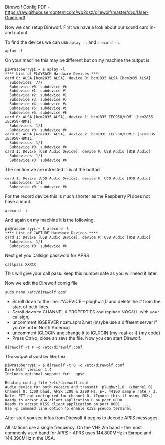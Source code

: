 Direwolf Config PDF - https://raw.githubusercontent.com/wb2osz/direwolf/master/doc/User-Guide.pdf

Now we can setup Direwolf. First we have a look about our sound card in- and output

To find the devices we can use ```aplay -l``` and ```arecord -l```.

```
aplay -l
```

On your machine this may be different but on my machine the output is:

```
pi@raspberrypi:~ $ aplay -l
**** List of PLAYBACK Hardware Devices ****
card 0: ALSA [bcm2835 ALSA], device 0: bcm2835 ALSA [bcm2835 ALSA]
  Subdevices: 7/7
  Subdevice #0: subdevice #0
  Subdevice #1: subdevice #1
  Subdevice #2: subdevice #2
  Subdevice #3: subdevice #3
  Subdevice #4: subdevice #4
  Subdevice #5: subdevice #5
  Subdevice #6: subdevice #6
card 0: ALSA [bcm2835 ALSA], device 1: bcm2835 IEC958/HDMI [bcm2835 IEC958/HDMI]
  Subdevices: 1/1
  Subdevice #0: subdevice #0
card 0: ALSA [bcm2835 ALSA], device 2: bcm2835 IEC958/HDMI1 [bcm2835 IEC958/HDMI1]
  Subdevices: 1/1
  Subdevice #0: subdevice #0
card 1: Device [USB Audio Device], device 0: USB Audio [USB Audio]
  Subdevices: 1/1
  Subdevice #0: subdevice #0
```

The section we are intrested in is at the bottom

```
card 1: Device [USB Audio Device], device 0: USB Audio [USB Audio]
  Subdevices: 1/1
  Subdevice #0: subdevice #0
```

For the record device this is much shorter as the Raspberry Pi does not have a input.

```
arecord -l
```

And again on my machine it is the following. 

```
pi@raspberrypi:~ $ arecord -l
**** List of CAPTURE Hardware Devices ****
card 1: Device [USB Audio Device], device 0: USB Audio [USB Audio]
  Subdevices: 1/1
  Subdevice #0: subdevice #0
```

Next get you Callsign password for APRS

```
callpass XXXXX
```

This will give your call pass. Keep this number safe as you will need it later.

Now we edit the Direwolf config file

```
sudo nano /etc/direwolf.conf
```

- Scroll down to the line: #ADEVICE – plughw:1,0 and delete the # from the start of both lines. 
- Scroll down to CHANNEL 0 PROPERTIES and replace NOCALL with your callsign, 
- uncomment IGSERVER noam.aprs2.net (maybe use a different server if you’re not in North America)
- uncomment IGLOGIN and change it to IGLOGIN {my-real-call} {my code}
- Press Ctrl+x, close an save the file.
Now you can start Direwolf.

```
direwolf -t 0 -c /etc/direwolf.conf
```

The output should be like this

```
pi@raspberrypi:~ $ direwolf -t 0 -c /etc/direwolf.conf 
Dire Wolf version 1.4
Includes optional support for:  gpsd

Reading config file /etc/direwolf.conf
Audio device for both receive and transmit: plughw:1,0  (channel 0)
Channel 0: 1200 baud, AFSK 1200 & 2200 Hz, E+, 44100 sample rate / 3.
Note: PTT not configured for channel 0. (Ignore this if using VOX.)
Ready to accept AGW client application 0 on port 8000 ...
Ready to accept KISS client application on port 8001 ...
Use -p command line option to enable KISS pseudo terminal.
```

After start you see infos from Direwolf it begins to decode APRS messages.

All stations use a single frequency. On the VHF 2m band - the most commonly used band for APRS - APRS uses 144.800MHz in Europe and 144.390MHz in the USA.
